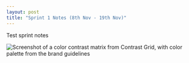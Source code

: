 ```yaml
---
layout: post
title: "Sprint 1 Notes (8th Nov - 19th Nov)"
---
```


Test sprint notes

![Screenshot of a color contrast matrix from Contrast Grid, with color palette from the brand guidelines](/ctd-omega-design-documentation/images/nationalarchives-brand-guidelines-contrast-grid.png)
